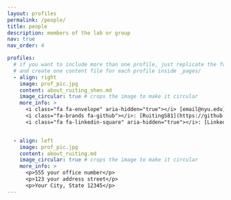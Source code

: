 ```yaml
---
layout: profiles
permalink: /people/
title: people
description: members of the lab or group
nav: true 
nav_order: 4

profiles:
  # if you want to include more than one profile, just replicate the following block
  # and create one content file for each profile inside _pages/
  - align: right
    image: prof_pic.jpg
    content: about_ruiting_shen.md
    image_circular: true # crops the image to make it circular
    more_info: >
      <i class="fa fa-envelope" aria-hidden="true"></i> [email@nyu.edu](mailto:email@nyu.edu)
      <i class="fa-brands fa-github"></i>: [RuitingS81](https://github.com/RuitingS81/)
      <i class="fa fa-linkedin-square" aria-hidden="true"></i>: [LinkedIn](https://www.linkedin.com/in/ruiting-shen-ab382a258/)


  - align: left
    image: prof_pic.jpg
    content: about_ruiting.md
    image_circular: true # crops the image to make it circular
    more_info: >
      <p>555 your office number</p>
      <p>123 your address street</p>
      <p>Your City, State 12345</p>
---
```

